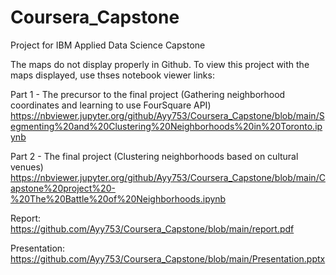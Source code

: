 # Coursera_Capstone
Project for IBM Applied Data Science Capstone 

The maps do not display properly in Github.
To view this project with the maps displayed, use thses notebook viewer links:

Part 1 - The precursor to the final project (Gathering neighborhood coordinates and learning to use FourSquare API)
https://nbviewer.jupyter.org/github/Ayy753/Coursera_Capstone/blob/main/Segmenting%20and%20Clustering%20Neighborhoods%20in%20Toronto.ipynb

Part 2 - The final project (Clustering neighborhoods based on cultural venues)
https://nbviewer.jupyter.org/github/Ayy753/Coursera_Capstone/blob/main/Capstone%20project%20-%20The%20Battle%20of%20Neighborhoods.ipynb

Report: https://github.com/Ayy753/Coursera_Capstone/blob/main/report.pdf

Presentation: https://github.com/Ayy753/Coursera_Capstone/blob/main/Presentation.pptx
